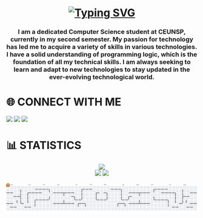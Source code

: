 <div align="center">
  
  # [![Typing SVG](https://readme-typing-svg.demolab.com?font=Fira+Code&color=fff&size=27&duration=3500&pause=500&center=true&vCenter=true&width=435&lines=Hi+👋;I'm+Alyfer;I'm+Full+Stack+Developer)](https://git.io/typing-svg)
</div>

<h3 align="center">I am a dedicated Computer Science student at CEUNSP, currently in my second semester. My passion for technology has led me to acquire a variety of skills in various technologies. I have a solid understanding of programming logic, which is the foundation of all my technical skills. I am always seeking to learn and adapt to new technologies to stay updated in the ever-evolving technological world.</h3>

# 🌐 CONNECT WITH ME

[![](https://img.shields.io/badge/linkedin-0073B2?style=for-the-badge)](https://www.linkedin.com/in/alyfer-pedroso/)
[![](https://img.shields.io/badge/gmail-C72926?style=for-the-badge)](mailto:alyferleandroaraujopedroso@gmail.com)
[![](https://img.shields.io/badge/instagram-FE2A65?style=for-the-badge)](https://instagram.com/@alyferl_/) 

# 📊 STATISTICS

  <div align="center">
  <img align="center" src="https://github-readme-streak-stats.herokuapp.com/?user=alyfer-pedroso&theme=tokyonight" />
    <div>
      <img height="180em" src="https://github-readme-stats.vercel.app/api?username=alyfer-pedroso&show_icons=true&theme=tokyonight&include_all_commits=true&count_private=true"/>
      <img height="180em" src="https://github-readme-stats.vercel.app/api/top-langs/?username=alyfer-pedroso&show_icons=true&layout=compact&langs_count=8&theme=tokyonight"/>
    </div>
</div>

<br>
 <picture>
  <source media="(prefers-color-scheme: dark)" srcset="https://raw.githubusercontent.com/alyfer-pedroso/alyfer-pedroso/output/pacman-contribution-graph-dark.svg">
  <source media="(prefers-color-scheme: light)" srcset="https://raw.githubusercontent.com/alyfer-pedroso/alyfer-pedroso/output/pacman-contribution-graph.svg">
  <img alt="pacman contribution graph" src="https://raw.githubusercontent.com/alyfer-pedroso/alyfer-pedroso/output/pacman-contribution-graph.svg">
</picture>

